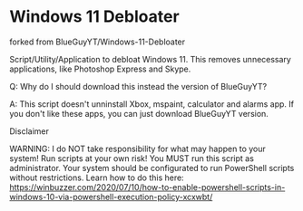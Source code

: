 # Windows 11 Debloater
forked from BlueGuyYT/Windows-11-Debloater


Script/Utility/Application to debloat Windows 11. This removes unnecessary applications,
like Photoshop Express and Skype.

Q: Why do I should download this instead the version of BlueGuyYT?

A: This script doesn't unninstall Xbox, mspaint, calculator and alarms app. If you don't like these apps, you can just download BlueGuyYT version.



Disclaimer

WARNING: I do NOT take responsibility for what may happen to your system! Run scripts at your own risk!
         You MUST run this script as administrator.
         Your system should be configurated to run PowerShell scripts without restrictions.
         Learn how to do this here: https://winbuzzer.com/2020/07/10/how-to-enable-powershell-scripts-in-windows-10-via-powershell-execution-policy-xcxwbt/
